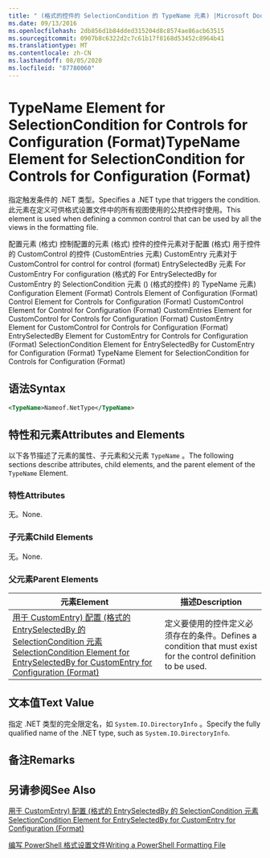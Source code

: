 ```yaml
---
title: " (格式的控件的 SelectionCondition 的 TypeName 元素) |Microsoft Docs"
ms.date: 09/13/2016
ms.openlocfilehash: 2db856d1b84dded315204d8c8574ae86acb63515
ms.sourcegitcommit: 0907b8c6322d2c7c61b17f8168d53452c8964b41
ms.translationtype: MT
ms.contentlocale: zh-CN
ms.lasthandoff: 08/05/2020
ms.locfileid: "87780060"
---
```

# <a name="typename-element-for-selectioncondition-for-controls-for-configuration-format"></a><span data-ttu-id="74bfb-102">TypeName Element for SelectionCondition for Controls for Configuration (Format)</span><span class="sxs-lookup"><span data-stu-id="74bfb-102">TypeName Element for SelectionCondition for Controls for Configuration (Format)</span></span>

<span data-ttu-id="74bfb-103">指定触发条件的 .NET 类型。</span><span class="sxs-lookup"><span data-stu-id="74bfb-103">Specifies a .NET type that triggers the condition.</span></span> <span data-ttu-id="74bfb-104">此元素在定义可供格式设置文件中的所有视图使用的公共控件时使用。</span><span class="sxs-lookup"><span data-stu-id="74bfb-104">This element is used when defining a common control that can be used by all the views in the formatting file.</span></span>

<span data-ttu-id="74bfb-105">配置元素 (格式) 控制配置的元素 (格式) 控件的控件元素对于配置 (格式) 用于控件的 CustomControl 的控件 (CustomEntries 元素) CustomEntry 元素对于 CustomControl for control for control (format) EntrySelectedBy 元素 For CustomEntry For configuration (格式的 For EntrySelectedBy for CustomEntry 的 SelectionCondition 元素 ()  (格式的控件) 的 TypeName 元素) </span><span class="sxs-lookup"><span data-stu-id="74bfb-105">Configuration Element (Format) Controls Element of Configuration (Format) Control Element for Controls for Configuration (Format) CustomControl Element for Control for Configuration (Format) CustomEntries Element for CustomControl for Controls for Configuration (Format) CustomEntry Element for CustomControl for Controls for Configuration (Format) EntrySelectedBy Element for CustomEntry for Controls for Configuration (Format) SelectionCondition Element for EntrySelectedBy for CustomEntry for Configuration (Format) TypeName Element for SelectionCondition for Controls for Configuration (Format)</span></span>

## <a name="syntax"></a><span data-ttu-id="74bfb-106">语法</span><span class="sxs-lookup"><span data-stu-id="74bfb-106">Syntax</span></span>

```xml
<TypeName>Nameof.NetType</TypeName>

```

## <a name="attributes-and-elements"></a><span data-ttu-id="74bfb-107">特性和元素</span><span class="sxs-lookup"><span data-stu-id="74bfb-107">Attributes and Elements</span></span>

<span data-ttu-id="74bfb-108">以下各节描述了元素的属性、子元素和父元素 `TypeName` 。</span><span class="sxs-lookup"><span data-stu-id="74bfb-108">The following sections describe attributes, child elements, and the parent element of the `TypeName` Element.</span></span>

### <a name="attributes"></a><span data-ttu-id="74bfb-109">特性</span><span class="sxs-lookup"><span data-stu-id="74bfb-109">Attributes</span></span>

<span data-ttu-id="74bfb-110">无。</span><span class="sxs-lookup"><span data-stu-id="74bfb-110">None.</span></span>

### <a name="child-elements"></a><span data-ttu-id="74bfb-111">子元素</span><span class="sxs-lookup"><span data-stu-id="74bfb-111">Child Elements</span></span>

<span data-ttu-id="74bfb-112">无。</span><span class="sxs-lookup"><span data-stu-id="74bfb-112">None.</span></span>

### <a name="parent-elements"></a><span data-ttu-id="74bfb-113">父元素</span><span class="sxs-lookup"><span data-stu-id="74bfb-113">Parent Elements</span></span>

|<span data-ttu-id="74bfb-114">元素</span><span class="sxs-lookup"><span data-stu-id="74bfb-114">Element</span></span>|<span data-ttu-id="74bfb-115">描述</span><span class="sxs-lookup"><span data-stu-id="74bfb-115">Description</span></span>|
|-------------|-----------------|
|[<span data-ttu-id="74bfb-116">用于 CustomEntry) 配置 (格式的 EntrySelectedBy 的 SelectionCondition 元素</span><span class="sxs-lookup"><span data-stu-id="74bfb-116">SelectionCondition Element for EntrySelectedBy for CustomEntry for Configuration (Format)</span></span>](./selectioncondition-element-for-entryselectedby-for-controls-for-configuration-format.md)|<span data-ttu-id="74bfb-117">定义要使用的控件定义必须存在的条件。</span><span class="sxs-lookup"><span data-stu-id="74bfb-117">Defines a condition that must exist for the control definition to be used.</span></span>|

## <a name="text-value"></a><span data-ttu-id="74bfb-118">文本值</span><span class="sxs-lookup"><span data-stu-id="74bfb-118">Text Value</span></span>

<span data-ttu-id="74bfb-119">指定 .NET 类型的完全限定名，如 `System.IO.DirectoryInfo` 。</span><span class="sxs-lookup"><span data-stu-id="74bfb-119">Specify the fully qualified name of the .NET type, such as `System.IO.DirectoryInfo`.</span></span>

## <a name="remarks"></a><span data-ttu-id="74bfb-120">备注</span><span class="sxs-lookup"><span data-stu-id="74bfb-120">Remarks</span></span>

## <a name="see-also"></a><span data-ttu-id="74bfb-121">另请参阅</span><span class="sxs-lookup"><span data-stu-id="74bfb-121">See Also</span></span>

[<span data-ttu-id="74bfb-122">用于 CustomEntry) 配置 (格式的 EntrySelectedBy 的 SelectionCondition 元素</span><span class="sxs-lookup"><span data-stu-id="74bfb-122">SelectionCondition Element for EntrySelectedBy for CustomEntry for Configuration (Format)</span></span>](./selectioncondition-element-for-entryselectedby-for-controls-for-configuration-format.md)

[<span data-ttu-id="74bfb-123">编写 PowerShell 格式设置文件</span><span class="sxs-lookup"><span data-stu-id="74bfb-123">Writing a PowerShell Formatting File</span></span>](./writing-a-powershell-formatting-file.md)
